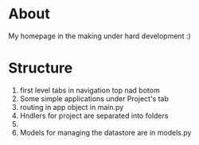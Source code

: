 # About

My homepage in the making  under hard development :)

# Structure

1. first level tabs in navigation top nad botom
2. Some simple applications under Project's tab
3. routing in app object in main.py
4. Hndlers for project are separated into folders
5.
6. Models for managing the datastore are in models.py


